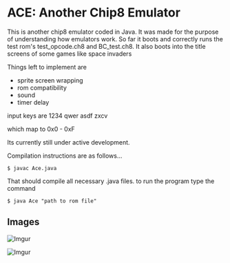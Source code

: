 

# ACE: Another Chip8 Emulator
This is another chip8 emulator coded in Java. It was made for the purpose of understanding how emulators work.
So far it boots and correctly runs the test rom's test_opcode.ch8 and BC_test.ch8. It also boots into the title screens
of some games like space invaders

Things left to implement are

* sprite screen wrapping
* rom compatibility
* sound
* timer delay

input keys are
1234
qwer
asdf
zxcv

which map to 0x0 - 0xF

Its currently still under active development.

Compilation instructions are as follows...

	$ javac Ace.java

That should compile all necessary .java files. to run the program type the command

	$ java Ace "path to rom file"

## Images
![Imgur](https://i.imgur.com/uCrcYWT.png)

![Imgur](https://i.imgur.com/8jE8oXQ.png)
